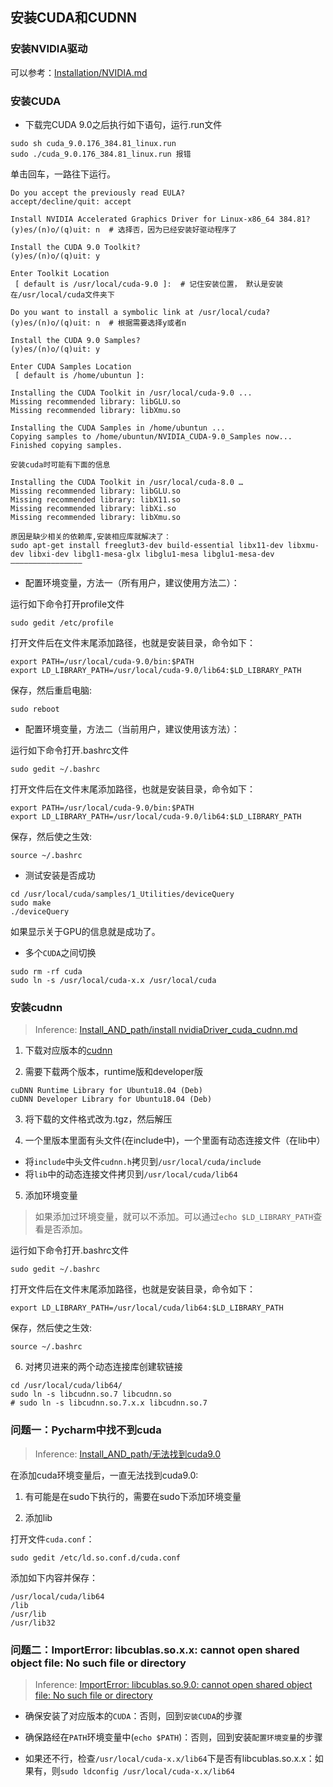 ## 安装CUDA和CUDNN


### 安装NVIDIA驱动

可以参考：[Installation/NVIDIA.md](https://github.com/alisure-ml/Installation/blob/master/NVIDIA.md)


### 安装CUDA

* 下载完CUDA 9.0之后执行如下语句，运行.run文件

```
sudo sh cuda_9.0.176_384.81_linux.run
sudo ./cuda_9.0.176_384.81_linux.run 报错
```

单击回车，一路往下运行。

```
Do you accept the previously read EULA?
accept/decline/quit: accept

Install NVIDIA Accelerated Graphics Driver for Linux-x86_64 384.81?
(y)es/(n)o/(q)uit: n  # 选择否，因为已经安装好驱动程序了

Install the CUDA 9.0 Toolkit?
(y)es/(n)o/(q)uit: y

Enter Toolkit Location
 [ default is /usr/local/cuda-9.0 ]:  # 记住安装位置， 默认是安装在/usr/local/cuda文件夹下

Do you want to install a symbolic link at /usr/local/cuda?
(y)es/(n)o/(q)uit: n  # 根据需要选择y或者n

Install the CUDA 9.0 Samples?
(y)es/(n)o/(q)uit: y

Enter CUDA Samples Location
 [ default is /home/ubuntun ]: 

Installing the CUDA Toolkit in /usr/local/cuda-9.0 ...
Missing recommended library: libGLU.so
Missing recommended library: libXmu.so

Installing the CUDA Samples in /home/ubuntun ...
Copying samples to /home/ubuntun/NVIDIA_CUDA-9.0_Samples now...
Finished copying samples.

安装cuda时可能有下面的信息

Installing the CUDA Toolkit in /usr/local/cuda-8.0 …
Missing recommended library: libGLU.so
Missing recommended library: libX11.so
Missing recommended library: libXi.so
Missing recommended library: libXmu.so

原因是缺少相关的依赖库,安装相应库就解决了：
sudo apt-get install freeglut3-dev build-essential libx11-dev libxmu-dev libxi-dev libgl1-mesa-glx libglu1-mesa libglu1-mesa-dev 
————————————————

```

* 配置环境变量，方法一（所有用户，建议使用方法二）：

运行如下命令打开profile文件

```
sudo gedit /etc/profile
```

打开文件后在文件末尾添加路径，也就是安装目录，命令如下：

```
export PATH=/usr/local/cuda-9.0/bin:$PATH
export LD_LIBRARY_PATH=/usr/local/cuda-9.0/lib64:$LD_LIBRARY_PATH
```

保存，然后重启电脑:

```
sudo reboot
```

* 配置环境变量，方法二（当前用户，建议使用该方法）：

运行如下命令打开.bashrc文件

```
sudo gedit ~/.bashrc
```

打开文件后在文件末尾添加路径，也就是安装目录，命令如下：

```
export PATH=/usr/local/cuda-9.0/bin:$PATH
export LD_LIBRARY_PATH=/usr/local/cuda-9.0/lib64:$LD_LIBRARY_PATH
```

保存，然后使之生效:

```
source ~/.bashrc
```

* 测试安装是否成功

```
cd /usr/local/cuda/samples/1_Utilities/deviceQuery
sudo make
./deviceQuery
```

如果显示关于GPU的信息就是成功了。


* 多个`CUDA`之间切换

```
sudo rm -rf cuda
sudo ln -s /usr/local/cuda-x.x /usr/local/cuda
```


### 安装cudnn

> Inference: [Install_AND_path/install nvidiaDriver_cuda_cudnn.md](https://github.com/waallf/Install_AND_path/blob/master/install%20nvidiaDriver_cuda_cudnn.md)

1. 下载对应版本的[cudnn](https://developer.nvidia.com/cudnn)

2. 需要下载两个版本，runtime版和developer版

```
cuDNN Runtime Library for Ubuntu18.04 (Deb)
cuDNN Developer Library for Ubuntu18.04 (Deb)
```

3. 将下载的文件格式改为.tgz，然后解压

4. 一个里版本里面有头文件(在include中)，一个里面有动态连接文件（在lib中）

  * 将`include`中头文件`cudnn.h`拷贝到`/usr/local/cuda/include`
  * 将`lib`中的动态连接文件拷贝到`/usr/local/cuda/lib64`

5. 添加环境变量

> 如果添加过环境变量，就可以不添加。可以通过`echo $LD_LIBRARY_PATH`查看是否添加。

运行如下命令打开.bashrc文件
```
sudo gedit ~/.bashrc
```

打开文件后在文件末尾添加路径，也就是安装目录，命令如下：
```
export LD_LIBRARY_PATH=/usr/local/cuda/lib64:$LD_LIBRARY_PATH
```

保存，然后使之生效:
```
source ~/.bashrc
```

6. 对拷贝进来的两个动态连接库创建软链接

```
cd /usr/local/cuda/lib64/
sudo ln -s libcudnn.so.7 libcudnn.so
# sudo ln -s libcudnn.so.7.x.x libcudnn.so.7
```


### 问题一：Pycharm中找不到cuda

> Inference: [Install_AND_path/无法找到cuda9.0](https://github.com/waallf/Install_AND_path/blob/master/%E6%97%A0%E6%B3%95%E6%89%BE%E5%88%B0cuda9.0.md)

在添加cuda环境变量后，一直无法找到cuda9.0:
1. 有可能是在sudo下执行的，需要在sudo下添加环境变量

2. 添加lib

打开文件`cuda.conf`：
```
sudo gedit /etc/ld.so.conf.d/cuda.conf
```

添加如下内容并保存：
```
/usr/local/cuda/lib64 
/lib
/usr/lib
/usr/lib32
```


### 问题二：ImportError: libcublas.so.x.x: cannot open shared object file: No such file or directory

> Inference: [ImportError: libcublas.so.9.0: cannot open shared object file: No such file or directory](https://blog.csdn.net/qq_34374211/article/details/81018320)

* 确保安装了对应版本的`CUDA`：否则，回到`安装CUDA`的步骤

* 确保路经在`PATH`环境变量中(`echo $PATH`)：否则，回到安装`配置环境变量`的步骤

* 如果还不行，检查`/usr/local/cuda-x.x/lib64`下是否有libcublas.so.x.x：如果有，则`sudo ldconfig /usr/local/cuda-x.x/lib64`

